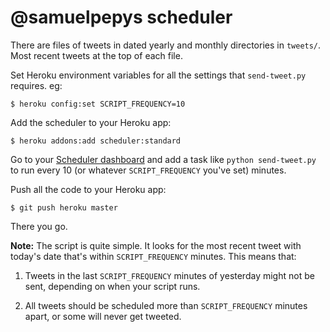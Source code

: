 # @samuelpepys scheduler

There are files of tweets in dated yearly and monthly directories in `tweets/`. Most recent tweets at the top of each file.

Set Heroku environment variables for all the settings that `send-tweet.py` requires. eg:

    $ heroku config:set SCRIPT_FREQUENCY=10

Add the scheduler to your Heroku app:

    $ heroku addons:add scheduler:standard

Go to your [Scheduler dashboard](https://heroku-scheduler.herokuapp.com/dashboard) and add a task like `python send-tweet.py` to run every 10 (or whatever `SCRIPT_FREQUENCY` you've set) minutes.

Push all the code to your Heroku app:

    $ git push heroku master

There you go.

**Note:** The script is quite simple. It looks for the most recent tweet with today's date that's within `SCRIPT_FREQUENCY` minutes. This means that:

1. Tweets in the last `SCRIPT_FREQUENCY` minutes of yesterday might not be sent, depending on when your script runs.

2. All tweets should be scheduled more than `SCRIPT_FREQUENCY` minutes apart, or some will never get tweeted.

